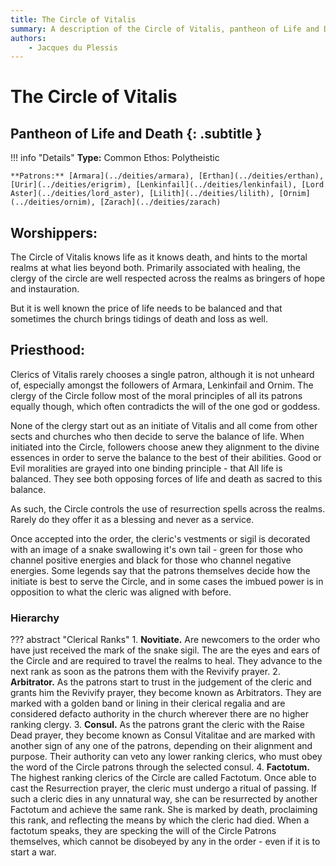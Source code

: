 ```yaml
---
title: The Circle of Vitalis
summary: A description of the Circle of Vitalis, pantheon of Life and Death.
authors:
    - Jacques du Plessis
---
```


# The Circle of Vitalis
## Pantheon of Life and Death {: .subtitle }

!!! info "Details"
    **Type:** Common Ethos: Polytheistic

    **Patrons:** [Armara](../deities/armara), [Erthan](../deities/erthan), [Urir](../deities/erigrim), [Lenkinfail](../deities/lenkinfail), [Lord Aster](../deities/lord_aster), [Lilith](../deities/lilith), [Ornim](../deities/ornim), [Zarach](../deities/zarach)

## Worshippers:
The Circle of Vitalis knows life as it knows death, and hints to the mortal realms at what lies beyond both.  Primarily associated with healing, the clergy of the circle are well respected across the realms as bringers of hope and instauration.

But it is well known the price of life needs to be balanced and that sometimes the church brings tidings of death and loss as well.

## Priesthood:
Clerics of Vitalis rarely chooses a single patron, although it is not unheard of, especially amongst the followers of Armara, Lenkinfail and Ornim.  The clergy of the Circle follow most of the moral principles of all its patrons equally though, which often contradicts the will of the one god or goddess.

None of the clergy start out as an initiate of Vitalis and all come from other sects and churches who then decide to serve the balance of life. When initiated into the Circle, followers choose anew they alignment to the divine essences in order to serve the balance to the best of their abilities.  Good or Evil moralities are grayed into one binding principle - that All life is balanced.  They see both opposing forces of life and death as sacred to this balance.

As such, the Circle controls the use of resurrection spells across the realms.  Rarely do they offer it as a blessing and never as a service.

Once accepted into the order, the cleric's vestments or sigil is decorated with an image of a snake swallowing it's own tail - green for those who channel positive energies and black for those who channel negative energies.  Some legends say that the patrons themselves decide how the initiate is best to serve the Circle, and in some cases the imbued power is in opposition to what the cleric was aligned with before.

### Hierarchy

??? abstract "Clerical Ranks"
    1. **Novitiate.** Are newcomers to the order who have just received the mark of the snake sigil.  The are the eyes and ears of the Circle and are required to travel the realms to heal. They advance to the next rank as soon as the patrons them with the Revivify prayer.
    2. **Arbitrator.** As the patrons start to trust in the judgement of the cleric and grants him the Revivify prayer, they become known as Arbitrators.  They are marked with a golden band or lining in their clerical regalia and are considered defacto authority in the church wherever there are no higher ranking clergy.
    3. **Consul.** As the patrons grant the cleric with the Raise Dead prayer, they become known as Consul Vitalitae and are marked with another sign of any one of the patrons, depending on their alignment and purpose.  Their authority can veto any lower ranking clerics, who must obey the word of the Circle patrons through the selected consul.
    4. **Factotum.** The highest ranking clerics of the Circle are called Factotum.  Once able to cast the Resurrection prayer, the cleric must undergo a ritual of passing.  If such a cleric dies in any unnatural way, she can be resurrected by another Factotum and achieve the same rank. She is marked by death, proclaiming this rank, and reflecting the means by which the cleric had died. When a factotum speaks, they are specking the will of the Circle Patrons themselves, which cannot be disobeyed by any in the order - even if it is to start a war.